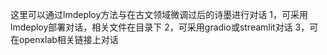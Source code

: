 这里可以通过lmdeploy方法与在古文领域微调过后的诗墨进行对话
1，可采用lmdeploy部署对话，相关文件在目录下
2，可采用gradio或streamlit对话
3，可在openxlab相关链接上对话